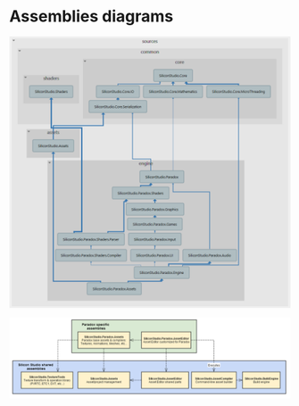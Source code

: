 # Assemblies diagrams

![media/assemblies-diagrams-1.png](media/assemblies-diagrams-1.png) 




![media/9503668.png](media/9503668.png) 




